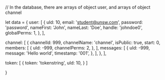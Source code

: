 // In the database, there are arrays of object user, and arrays of object channel

let data = {
  user: [
    {
      uId: 10,
      email: 'student@unsw.com',
      password: 'password',
      nameFirst: 'John',
      nameLast: 'Doe',
      handle: 'johndoe0',
      globalPerms: 1,
    },
  ],

  channel: [
    {
      channelId: 999,
      channelName: 'channel',
      isPublic: true,
      start: 0,
      members: [
        {
          uId: -999,
          channelPerms: 2,
        },
      ],
      messages: [
        {
          uId: -999,
          message: 'Hello world',
          timestamp: '001',
        },
      ],
    },
  ],

  token: [
    {
      token: 'tokenstring',
      uId: 10,
    }
  ]

}
